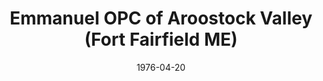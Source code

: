 ---
date: &id001 1976-04-20
end_date: null
location:
  address: null
  city: Fort Fairfield
  state: ME
minister:
- end: 1987-01-01
  name: Charles Stanton
  start: 1976-01-01
  type: pastor
ministers:
- Charles Stanton
name: Emmanuel OPC of Aroostock Valley
names:
- end: 1989-10-03
  name: Emmanuel OPC of Aroostock Valley
  start: 1976-04-20
origination_date: *id001
raw_data: "ME\nFort Fairfield\nEmmanuel OPC of Aroostock Valley  (April 20, 1976\u2013\
  October 3, 1989)\nPastor: Charles Stanton, 1976\u201387"
received_from: null
states:
- ME
status:
  active: false
  end_date: null
  reason: null
  received_from: null
  withdrawal_to: null
title: Emmanuel OPC of Aroostock Valley (Fort Fairfield ME)

---